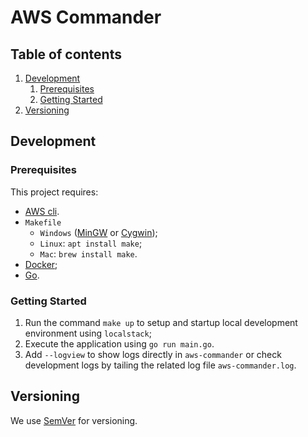 # AWS Commander

## Table of contents
1. [Development](#development)
   1. [Prerequisites](#prerequisites)
   1. [Getting Started](#getting-started)
2. [Versioning](#versioning)

## Development

### Prerequisites

This project requires:
* [AWS cli](https://docs.aws.amazon.com/cli/latest/userguide/getting-started-install.html).
* `Makefile` 
  * `Windows` ([MinGW](http://www.mingw.org/) or [Cygwin](https://www.cygwin.com/));
  * `Linux`: `apt install make`;
  * `Mac`: `brew install make`.
* [Docker](https://docs.docker.com/engine/install/);
* [Go](https://go.dev/doc/install).

### Getting Started

1. Run the command `make up` to setup and startup local development environment using `localstack`;
2. Execute the application using `go run main.go`. 
3. Add `--logview` to show logs directly in `aws-commander` or check development logs by tailing the related log file `aws-commander.log`.

## Versioning

We use [SemVer](http://semver.org/) for versioning.
